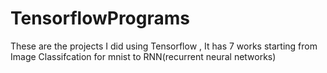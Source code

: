 # TensorflowPrograms
These are the projects I did using Tensorflow , It has 7 works starting from Image Classifcation for mnist to RNN(recurrent neural networks)
